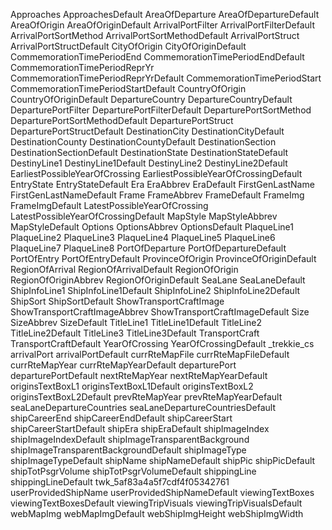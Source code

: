 Approaches
ApproachesDefault
AreaOfDeparture
AreaOfDepartureDefault
AreaOfOrigin
AreaOfOriginDefault
ArrivalPortFilter
ArrivalPortFilterDefault
ArrivalPortSortMethod
ArrivalPortSortMethodDefault
ArrivalPortStruct
ArrivalPortStructDefault
CityOfOrigin
CityOfOriginDefault
CommemorationTimePeriodEnd
CommemorationTimePeriodEndDefault
CommemorationTimePeriodReprYr
CommemorationTimePeriodReprYrDefault
CommemorationTimePeriodStart
CommemorationTimePeriodStartDefault
CountryOfOrigin
CountryOfOriginDefault
DepartureCountry
DepartureCountryDefault
DeparturePortFilter
DeparturePortFilterDefault
DeparturePortSortMethod
DeparturePortSortMethodDefault
DeparturePortStruct
DeparturePortStructDefault
DestinationCity
DestinationCityDefault
DestinationCounty
DestinationCountyDefault
DestinationSection
DestinationSectionDefault
DestinationState
DestinationStateDefault
DestinyLine1
DestinyLine1Default
DestinyLine2
DestinyLine2Default
EarliestPossibleYearOfCrossing
EarliestPossibleYearOfCrossingDefault
EntryState
EntryStateDefault
Era
EraAbbrev
EraDefault
FirstGenLastName
FirstGenLastNameDefault
Frame
FrameAbbrev
FrameDefault
FrameImg
FrameImgDefault
LatestPossibleYearOfCrossing
LatestPossibleYearOfCrossingDefault
MapStyle
MapStyleAbbrev
MapStyleDefault
Options
OptionsAbbrev
OptionsDefault
PlaqueLine1
PlaqueLine2
PlaqueLine3
PlaqueLine4
PlaqueLine5
PlaqueLine6
PlaqueLine7
PlaqueLine8
PortOfDeparture
PortOfDepartureDefault
PortOfEntry
PortOfEntryDefault
ProvinceOfOrigin
ProvinceOfOriginDefault
RegionOfArrival
RegionOfArrivalDefault
RegionOfOrigin
RegionOfOriginAbbrev
RegionOfOriginDefault
SeaLane
SeaLaneDefault
ShipInfoLine1
ShipInfoLine1Default
ShipInfoLine2
ShipInfoLine2Default
ShipSort
ShipSortDefault
ShowTransportCraftImage
ShowTransportCraftImageAbbrev
ShowTransportCraftImageDefault
Size
SizeAbbrev
SizeDefault
TitleLine1
TitleLine1Default
TitleLine2
TitleLine2Default
TitleLine3
TitleLine3Default
TransportCraft
TransportCraftDefault
YearOfCrossing
YearOfCrossingDefault
_trekkie_cs
arrivalPort
arrivalPortDefault
currRteMapFile
currRteMapFileDefault
currRteMapYear
currRteMapYearDefault
departurePort
departurePortDefault
nextRteMapYear
nextRteMapYearDefault
originsTextBoxL1
originsTextBoxL1Default
originsTextBoxL2
originsTextBoxL2Default
prevRteMapYear
prevRteMapYearDefault
seaLaneDepartureCountries
seaLaneDepartureCountriesDefault
shipCareerEnd
shipCareerEndDefault
shipCareerStart
shipCareerStartDefault
shipEra
shipEraDefault
shipImageIndex
shipImageIndexDefault
shipImageTransparentBackground
shipImageTransparentBackgroundDefault
shipImageType
shipImageTypeDefault
shipName
shipNameDefault
shipPic
shipPicDefault
shipTotPsgrVolume
shipTotPsgrVolumeDefault
shippingLine
shippingLineDefault
twk_5af83a4a5f7cdf4f05342761
userProvidedShipName
userProvidedShipNameDefault
viewingTextBoxes
viewingTextBoxesDefault
viewingTripVisuals
viewingTripVisualsDefault
webMapImg
webMapImgDefault
webShipImgHeight
webShipImgWidth